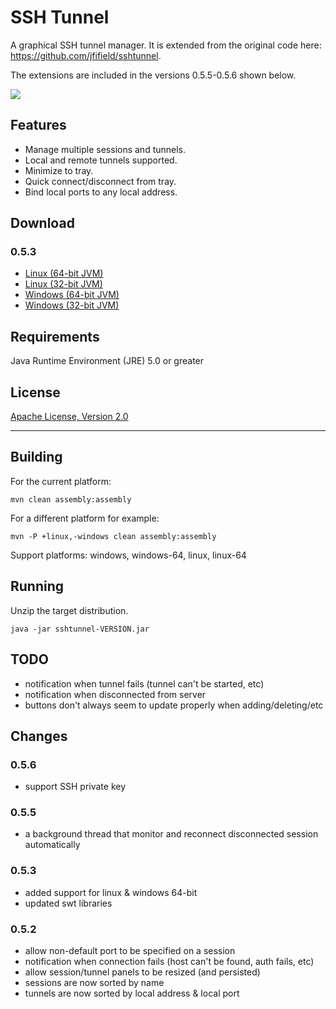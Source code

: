 # SSH Tunnel

A graphical SSH tunnel manager. It is extended from the original code here: https://github.com/jfifield/sshtunnel.

The extensions are included in the versions 0.5.5-0.5.6 shown below.

![](img/sshtunnel.jpg)

## Features

* Manage multiple sessions and tunnels.
* Local and remote tunnels supported.
* Minimize to tray.
* Quick connect/disconnect from tray.
* Bind local ports to any local address.

## Download

### 0.5.3

* [Linux (64-bit JVM)](https://github.com/jfifield/sshtunnel/releases/download/0.5.3/sshtunnel-0.5.3-dist-linux-64.zip)
* [Linux (32-bit JVM)](https://github.com/jfifield/sshtunnel/releases/download/0.5.3/sshtunnel-0.5.3-dist-linux.zip)
* [Windows (64-bit JVM)](https://github.com/jfifield/sshtunnel/releases/download/0.5.3/sshtunnel-0.5.3-dist-windows-64.zip)
* [Windows (32-bit JVM)](https://github.com/jfifield/sshtunnel/releases/download/0.5.3/sshtunnel-0.5.3-dist-windows.zip)

## Requirements

Java Runtime Environment (JRE) 5.0 or greater

## License

[Apache License, Version 2.0](http://www.apache.org/licenses/LICENSE-2.0)

--------------------------------------------------------------------------------

## Building

  For the current platform:

  `mvn clean assembly:assembly`

  For a different platform for example:

  `mvn -P +linux,-windows clean assembly:assembly`

  Support platforms: windows, windows-64, linux, linux-64

## Running

  Unzip the target distribution.

  `java -jar sshtunnel-VERSION.jar`

## TODO

* notification when tunnel fails (tunnel can't be started, etc)
* notification when disconnected from server
* buttons don't always seem to update properly when adding/deleting/etc

## Changes

### 0.5.6
* support SSH private key

### 0.5.5
* a background thread that monitor and reconnect disconnected session automatically
 
### 0.5.3
* added support for linux & windows 64-bit
* updated swt libraries

### 0.5.2
* allow non-default port to be specified on a session
* notification when connection fails (host can't be found, auth fails, etc)
* allow session/tunnel panels to be resized (and persisted)
* sessions are now sorted by name
* tunnels are now sorted by local address & local port
